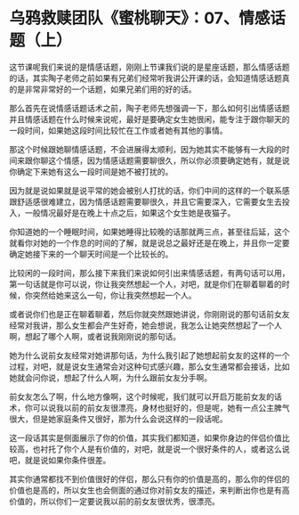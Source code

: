 # 乌鸦救赎团队《蜜桃聊天》：07、情感话题（上）

这节课呢我们来说的是情感话题，刚刚上节课我们说的是星座话题，那么情感话题的话，其实陶子老师之前如果有兄弟们经常听我讲公开课的话，会知道情感话题真的是非常非常好的一个话题，如果兄弟们用的好的话。

那么首先在说情感话题话术之前，陶子老师先想强调一下，那么如何引出情感话题并且情感话题在什么时候来说呢，最好是要确定女生她很闲，能专注于跟你聊天的一段时间，如果她这段时间比较忙在工作或者她有其他的事情。

那这个时候跟她聊情感话题，不会进展得太顺利，因为她其实不能够有一大段的时间来跟你聊这个情感，因为情感话题需要聊很久，所以你必须要确定她有，就是说你确定下来她有这么一段时间是她不被打扰的。

因为就是说如果就是说平常的她会被别人打扰的话，你们中间的这样的一个联系感跟舒适感很难建立，因为情感话题需要聊很久，并且它需要深入，它需要女生去投入，一般情况最好是在晚上十点之后，如果这个女生她是夜猫子。

你知道她的一个睡眠时间，如果她睡得比较晚的话那就两三点，甚至往后延，这个就看你对她的一个作息的时间的了解，就是说总之最好还是在晚上，并且你一定要确定她接下来的一个聊天时间是一个比较长的。

比较闲的一段时间，那么接下来我们来说如何引出来情感话题，有两句话可以用，第一句话就是你可以说，你让我突然想起一个人，对吧，就是你们在聊着聊着的时候，你突然给她来这么一句，你让我突然想起一个人。

或者说你们也是正在聊着聊着，然后你就突然跟她讲说，你刚刚说的那句话前女友经常对我讲，那么女生都会产生好奇，她会想说，我怎么让她突然想起了一个人啊，想起了哪个人啊，或者说我刚刚说的那句话。

她为什么说前女友经常对她讲那句话，为什么我引起了她想起前女友的这样的一个过程，对吧，就是说女生通常会对这种句式感兴趣，那么女生通常都会接话，比如她就会问你说，想起了什么人啊，为什么跟前女友分手啊。

前女友怎么了啊，什么地方像啊，这个时候呢，我们就可以开启万能前女友的话术，你可以说我以前的前女友很漂亮，身材也挺好的，但是呢，她有一点公主脾气很大，但是她家庭条件又很好，那为什么会说这样的一段话呢。

这一段话其实是侧面展示了你的价值，其实我们都知道，如果你身边的伴侣价值比较高，也衬托了你个人是有价值的，对吧，就是说一个很好条件的人，或者这么说吧，就是说如果你条件很差。

其实你通常都找不到价值很好的伴侣，那么只有你的价值是高的，那么你的伴侣的价值也是高的，所以女生也会侧面的通过你对前女友的描述，来判断出你也是有高价值的，所以你们一定要说我以前的前女友很优秀，很漂亮。

